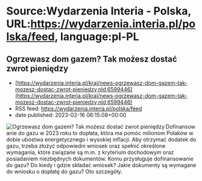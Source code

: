 # Source:Wydarzenia Interia - Polska, URL:https://wydarzenia.interia.pl/polska/feed, language:pl-PL

## Ogrzewasz dom gazem? Tak możesz dostać zwrot pieniędzy
 - [https://wydarzenia.interia.pl/kraj/news-ogrzewasz-dom-gazem-tak-mozesz-dostac-zwrot-pieniedzy,nId,6599446](https://wydarzenia.interia.pl/kraj/news-ogrzewasz-dom-gazem-tak-mozesz-dostac-zwrot-pieniedzy,nId,6599446)
 - RSS feed: https://wydarzenia.interia.pl/polska/feed
 - date published: 2023-02-16 06:15:08+00:00

<p><a href="https://wydarzenia.interia.pl/kraj/news-ogrzewasz-dom-gazem-tak-mozesz-dostac-zwrot-pieniedzy,nId,6599446"><img align="left" alt="Ogrzewasz dom gazem? Tak możesz dostać zwrot pieniędzy" src="https://i.iplsc.com/ogrzewasz-dom-gazem-tak-mozesz-dostac-zwrot-pieniedzy/000GRIX1XAL741U5-C321.jpg" /></a>Dofinansowanie do gazu w 2023 roku to dopłata, która ma pomóc milionom Polaków w dobie ubóstwa energetycznego i wysokiej inflacji. Aby otrzymać dodatek do gazu, trzeba złożyć odpowiedni wniosek oraz spełnić określone wymagania, które związane są m.in. z kryterium dochodowym oraz posiadaniem niezbędnych dokumentów. Komu przysługuje dofinansowanie do gazu? Do kiedy i gdzie składać wniosek? Jakie dokumenty są wymagane do wniosku o dopłatę do gazu? Oto szczegóły.</p><br clear="all" />

